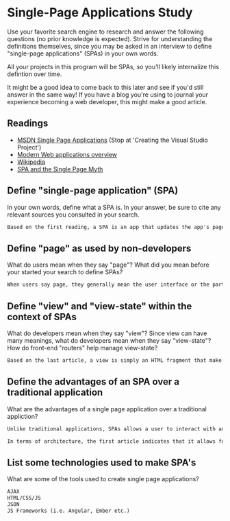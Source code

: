 # Single-Page Applications Study

Use your favorite search engine to research and answer the following questions
(no prior knowledge is expected). Strive for understanding the definitions
themselves, since you may be asked in an interview to define "single-page
applications" (SPAs) in your own words.

All your projects in this program will be SPAs, so you'll likely internalize
this defintion over time.

It might be a good idea to come back to this later and see if you'd still answer
in the same way! If you have a blog you're using to journal your experience
becoming a web developer, this might make a good article.

## Readings

-   [MSDN Single Page Applications](https://msdn.microsoft.com/en-us/magazine/dn463786.aspx) (Stop at 'Creating the Visual Studio Project')
-   [Modern Web applications overview](http://singlepageappbook.com/goal.html)
-   [Wikipedia](https://en.wikipedia.org/wiki/Single-page_application)
-   [SPA and the Single Page Myth](https://johnpapa.net/pageinspa/)

## Define "single-page application" (SPA)

In your own words, define what a SPA is. In your answer, be sure to cite any
relevant sources you consulted in your search.

```md
Based on the first reading, a SPA is an app that updates the app's page based on user interactions with the page without having to reload the page.
```

## Define "page" as used by non-developers

What do users mean when they say "page"? What did you mean before your started
your search to define SPAs?

```md
When users say page, they generally mean the user interface or the part of the website that they can see and interact with. Before this, I thought of the page as the portion of the website that loads which I could see and interact with. I sometimes also thought of it as the HTML and CSS which make up the website.
```

## Define "view" and "view-state" within the context of SPAs

What do developers mean when they say "view"? Since view can have many meanings,
what do developers mean when they say "view-state"? How do front-end "routers"
help manage view-state?

```md
Based on the last article, a view is simply an HTML fragment that make up a screen. A single page app can have multiple views by utilizing various HTML fragments. The view-state is just what a user sees at any given point in time. Front-end routers allows the user to navigate to different view states by selecting and loading the appropriate HTML requested by a user action.>
```

## Define the advantages of an SPA over a traditional application

What are the advantages of a single page application over a traditional appliction?

```md
Unlike traditional applications, SPAs allows a user to interact with and update the content of a web page without having to refresh the page (frequent page refreshes can hurt the user experience and seem clunky).

In terms of architecture, the first article indicates that it allows for separation between the presentation and application logic.
```

## List some technologies used to make SPA's

What are some of the tools used to create single page applications?

```md
AJAX
HTML/CSS/JS
JSON
JS Frameworks (i.e. Angular, Ember etc.)
```
